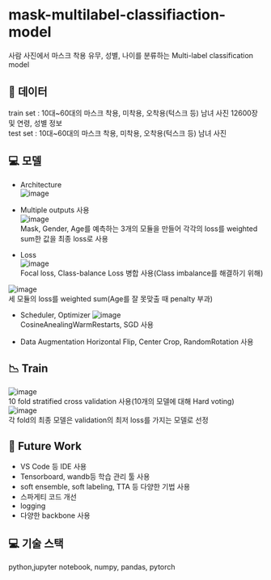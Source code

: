 # mask-multilabel-classifiaction-model
사람 사진에서 마스크 착용 유무, 성별, 나이를 분류하는 Multi-label classification model

## :floppy_disk: 데이터
train set : 10대~60대의 마스크 착용, 미착용, 오착용(턱스크 등) 남녀 사진 12600장 및 연령, 성별 정보  
test set : 10대~60대의 마스크 착용, 미착용, 오착용(턱스크 등) 남녀 사진 
 
## :computer: 모델   
- Architecture  
![image](https://user-images.githubusercontent.com/43736669/114355181-20162580-9baa-11eb-820f-70a78cda2f35.png) 

- Multiple outputs 사용  
![image](https://user-images.githubusercontent.com/43736669/114355206-286e6080-9baa-11eb-8c5a-a3f62725594f.png)  
Mask, Gender, Age를 예측하는 3개의 모듈을 만들어 각각의 loss를 weighted sum한 값을 최종 loss로 사용   

- Loss   
![image](https://user-images.githubusercontent.com/43736669/114355314-49cf4c80-9baa-11eb-82c2-96a74b7a4ed4.png)  
Focal loss, Class-balance Loss 병합 사용(Class imbalance를 해결하기 위해)  

![image](https://user-images.githubusercontent.com/43736669/114355547-8ef37e80-9baa-11eb-921f-5bac31e2c98d.png)  
세 모듈의 loss를 weighted sum(Age를 잘 못맞출 때 penalty 부과)  

- Scheduler, Optimizer
![image](https://user-images.githubusercontent.com/43736669/114355611-a2064e80-9baa-11eb-8616-c23875f5ac9c.png)  
CosineAnealingWarmRestarts, SGD 사용   

- Data Augmentation 
Horizontal Flip, Center Crop, RandomRotation 사용  

## :chart_with_downwards_trend: Train  
![image](https://user-images.githubusercontent.com/43736669/114355975-088b6c80-9bab-11eb-8623-748124bb1920.png)  
10 fold stratified cross validation 사용(10개의 모델에 대해 Hard voting)  
![image](https://user-images.githubusercontent.com/43736669/114356075-28229500-9bab-11eb-90e3-647dcde33173.png)  
각 fold의 최종 모델은 validation의 최저 loss를 가지는 모델로 선정  

## :thought_balloon: Future Work  
- VS Code 등 IDE 사용
- Tensorboard, wandb등 학습 관리 툴 사용
- soft ensemble, soft labeling, TTA 등 다양한 기법 사용
- 스파게티 코드 개선
- logging
- 다양한 backbone 사용

## :computer: 기술 스택  
python,jupyter notebook, numpy, pandas, pytorch
